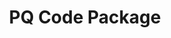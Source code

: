 ---
layout: page
title: PQ Code Package
description: Building high-assurance implementations of post-quantum cryptography algorithms
img: assets/img/pqca.png
redirect: https://github.com/pq-code-package
importance: 3
category: PQC
related_publications: true
---